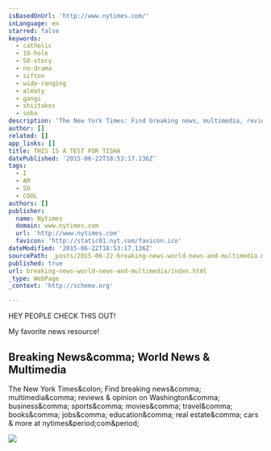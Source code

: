 ```yaml
---
isBasedOnUrl: 'http://www.nytimes.com/'
inLanguage: en
starred: false
keywords:
  - catholic
  - 18-hole
  - 58-story
  - no-drama
  - sifton
  - wide-ranging
  - almaty
  - gangi
  - shiitakes
  - soba
description: 'The New York Times: Find breaking news, multimedia, reviews & opinion on Washington, business, sports, movies, travel, books, jobs, education, real estate, cars & more at nytimes.com.'
author: []
related: []
app_links: []
title: THIS IS A TEST FOR TISHA
datePublished: '2015-06-22T18:53:17.136Z'
tags:
  - I
  - AM
  - SO
  - COOL
authors: []
publisher:
  name: Nytimes
  domain: www.nytimes.com
  url: 'http://www.nytimes.com'
  favicon: 'http://static01.nyt.com/favicon.ico'
dateModified: '2015-06-22T18:53:17.136Z'
sourcePath: _posts/2015-06-22-breaking-news-world-news-and-multimedia.md
published: true
url: breaking-news-world-news-and-multimedia/index.html
_type: WebPage
_context: 'http://schema.org'

---
```

HEY PEOPLE CHECK THIS OUT!

My favorite news resource!

<article style=""><h1>Breaking News&amp;comma; World News &amp; Multimedia</h1><p>The New York Times&amp;colon; Find breaking news&amp;comma; multimedia&amp;comma; reviews &amp; opinion on Washington&amp;comma; business&amp;comma; sports&amp;comma; movies&amp;comma; travel&amp;comma; books&amp;comma; jobs&amp;comma; education&amp;comma; real estate&amp;comma; cars &amp; more at nytimes&amp;period;com&amp;period;</p><img src="http://static01.nyt.com/images/icons/t_logo_291_black.png" /></article>